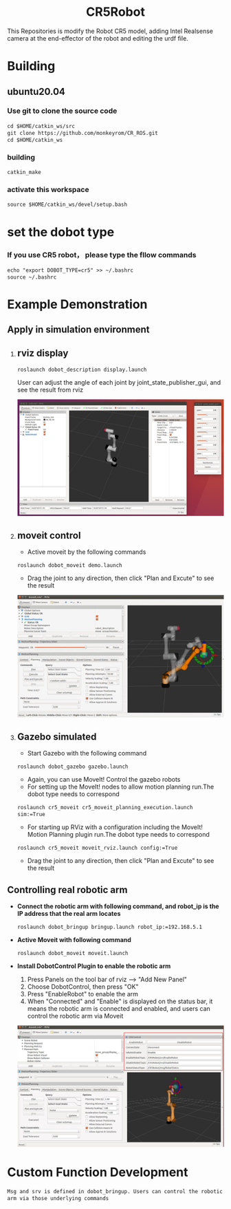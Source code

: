 # <center>CR5Robot</center>

This Repositories is modify the Robot CR5 model, adding Intel Realsense camera at the end-effector of the robot and editing the urdf file.

# Building

## ubuntu20.04

### Use git to clone the source code
```
cd $HOME/catkin_ws/src
git clone https://github.com/monkeyrom/CR_ROS.git
cd $HOME/catkin_ws
```

### building
```
catkin_make
```

### activate this workspace
```
source $HOME/catkin_ws/devel/setup.bash
```
# set the dobot type

### If you use CR5 robot， please type the fllow commands
```
echo "export DOBOT_TYPE=cr5" >> ~/.bashrc
source ~/.bashrc
```

# Example Demonstration

## Apply in simulation environment

1. ## rviz display

    ```
    roslaunch dobot_description display.launch
    ```

    User can adjust the angle of each joint by joint_state_publisher_gui, and see the result from rviz

    ![rviz display](./rviz.jpg)


2. ## moveit control
    * Active moveit by the following commands
    ```
    roslaunch dobot_moveit demo.launch
    ```
    * Drag the joint to any direction, then click "Plan and Excute" to see the result

    ![moveit display](./moveit.gif)

3. ## Gazebo simulated
    * Start Gazebo with the following command
    ```
    roslaunch dobot_gazebo gazebo.launch 
    ```
    * Again, you can use MoveIt!  Control the gazebo robots
    * For setting up the MoveIt! nodes to allow motion planning run.The dobot type needs to correspond
    ```
    roslaunch cr5_moveit cr5_moveit_planning_execution.launch  sim:=True
    ```
    * For starting up RViz with a configuration including the MoveIt! Motion Planning plugin run.The dobot type needs to correspond
    ```
    roslaunch cr5_moveit moveit_rviz.launch config:=True
    ```
    * Drag the joint to any direction, then click "Plan and Excute" to see the result
## Controlling real robotic arm

* **Connect the robotic arm with following command, and robot_ip is the IP address that the real arm locates**
    ```
    roslaunch dobot_bringup bringup.launch robot_ip:=192.168.5.1
    ```

* **Active Moveit with following command**
    ```
    roslaunch dobot_moveit moveit.launch
    ```

* **Install DobotControl Plugin to enable the robotic arm**
    
    1. Press Panels on the tool bar of rviz --> "Add New Panel"
    2. Choose DobotControl, then press "OK"
    3. Press "EnableRobot" to enable the arm
    4. When "Connected" and "Enable" is displayed on the status bar, it means the robotic arm is connected and enabled, and users can control the robotic arm via Moveit

    ![DobotControl](./cr5control.jpg)


# Custom Function Development

    Msg and srv is defined in dobot_bringup. Users can control the robotic arm via those underlying commands
